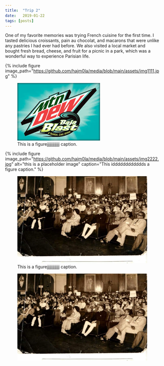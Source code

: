 ```yaml
---
title:  "Trip 2"
date:   2019-01-22
tags: [posts]
---
```



One of my favorite memories was trying French cuisine for the first time. I tasted delicious croissants, pain au chocolat, and macarons that were unlike 
any pastries I had ever had before. We also visited a local market and bought fresh bread, cheese, and fruit for a picnic in a park, which was a wonderful
way to experience Parisian life.


{% include figure image_path="https://github.com/hajm0la/media/blob/main/assets/img1111.jpg" %}

<figure>
  <img src="/assets/images.jpeg" alt="this is a placeholder image">
  <figcaption>This is a figurejjjjjjjjjjjj caption.</figcaption>
</figure>

{% include figure image_path="https://github.com/hajm0la/media/blob/main/assets/img2222.jpg" alt="this is a placeholder image" caption="This idddddddddddds a figure caption." %}

<figure>
  <img src="https://github.com/hajm0la/media/blob/main/assets/img2222.jpg" alt="this is a placeholder image">
  <figcaption>This is a figurejjjjjjjjjjjj caption.</figcaption>
</figure>


<figure>
  <img src="https://github.com/hajm0la/media/blob/main/assets/img2222.jpg" >
</figure>
